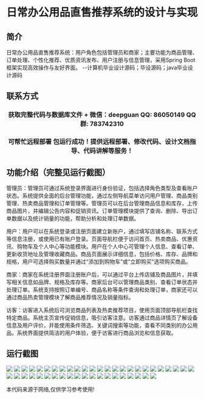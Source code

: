 <p><h1 align="center">日常办公用品直售推荐系统的设计与实现</h1></p>

## 简介
日常办公用品直售推荐系统：用户角色包括管理员和商家；主要功能为商品管理、订单处理、个性化推荐、优质资讯发布、用户注册与信息管理，采用Spring Boot框架实现高效操作与友好界面。    --计算机毕业设计源码；毕设源码；java毕业设计源码


## 联系方式
<p><h3 align="center">获取完整代码与数据库文件 + 微信：deepguan QQ: 86050149 QQ群: 783742310</h3></p>
<p><h3 align="center">可帮忙远程部署 包运行成功！提供远程部署、修改代码、设计文档指导、代码讲解等服务！</h3></p>

## 功能介绍（完整见运行截图）
管理员：管理员可通过系统登录界面进行身份验证，包括选择角色类型及查看账户状态。系统提供全面的后台管理功能，通过左侧导航菜单访问用户管理、商品类别管理、热卖商品管理和订单管理等。管理员可以在后台管理商品信息和库存，上传商品图片，并编辑公告内容和促销资讯。订单管理模块提供了查询、删除、导出订单数据以及统计销量的功能，帮助分析和处理订单数据。

用户：用户可以在系统登录或注册页面建立新账户，通过填写店铺名称、联系方式等信息注册，或使用已有账户登录。页面导航栏便于访问首页、热卖商品、优惠资讯、购物车及个人中心等功能模块。用户在个人中心可管理个人信息、查看订单、更新收货地址及管理收藏商品。商品页面展示详细信息，包括价格、库存、品牌和规格，用户可选择购买数量并通过“添加到购物车”或“立即购买”选项购买商品。

商家：商家在系统注册界面注册账户后，可以通过平台上传店铺及商品图片，并填写相关信息如品牌、规格及库存等。商家后台可以管理商品类别、查看订单状态并处理订单。系统支持按照订单编号、商品名称等条件查询和处理订单，商家还可以通过商品热卖管理模块了解商品推荐情况及销量指标。

访客：访客进入系统后可浏览商品列表及热卖推荐项目，使用页面顶部导航栏查找特定商品。系统主页宣传促销信息，吸引访客注意。访客通过商品详情页了解设备信息及用户评价，并能使用条件筛选、关键词搜索等功能，查看不同类别的办公用品。系统界面提供简洁的用户体验，便于访客进行商品浏览和信息获取。


## 运行截图
![](https://bs-1329754181.cos.ap-shanghai.myqcloud.com/spring/dailyOfficeSuppliesRecommendationSystemDesignAndImplementation/img/001.jpg)
![](https://bs-1329754181.cos.ap-shanghai.myqcloud.com/spring/dailyOfficeSuppliesRecommendationSystemDesignAndImplementation/img/002.jpg)
![](https://bs-1329754181.cos.ap-shanghai.myqcloud.com/spring/dailyOfficeSuppliesRecommendationSystemDesignAndImplementation/img/003.jpg)
![](https://bs-1329754181.cos.ap-shanghai.myqcloud.com/spring/dailyOfficeSuppliesRecommendationSystemDesignAndImplementation/img/004.jpg)
![](https://bs-1329754181.cos.ap-shanghai.myqcloud.com/spring/dailyOfficeSuppliesRecommendationSystemDesignAndImplementation/img/005.jpg)
![](https://bs-1329754181.cos.ap-shanghai.myqcloud.com/spring/dailyOfficeSuppliesRecommendationSystemDesignAndImplementation/img/006.jpg)
![](https://bs-1329754181.cos.ap-shanghai.myqcloud.com/spring/dailyOfficeSuppliesRecommendationSystemDesignAndImplementation/img/007.jpg)
![](https://bs-1329754181.cos.ap-shanghai.myqcloud.com/spring/dailyOfficeSuppliesRecommendationSystemDesignAndImplementation/img/008.jpg)
![](https://bs-1329754181.cos.ap-shanghai.myqcloud.com/spring/dailyOfficeSuppliesRecommendationSystemDesignAndImplementation/img/009.jpg)
![](https://bs-1329754181.cos.ap-shanghai.myqcloud.com/spring/dailyOfficeSuppliesRecommendationSystemDesignAndImplementation/img/010.jpg)
![](https://bs-1329754181.cos.ap-shanghai.myqcloud.com/spring/dailyOfficeSuppliesRecommendationSystemDesignAndImplementation/img/011.jpg)
![](https://bs-1329754181.cos.ap-shanghai.myqcloud.com/spring/dailyOfficeSuppliesRecommendationSystemDesignAndImplementation/img/012.jpg)
![](https://bs-1329754181.cos.ap-shanghai.myqcloud.com/spring/dailyOfficeSuppliesRecommendationSystemDesignAndImplementation/img/013.jpg)
![](https://bs-1329754181.cos.ap-shanghai.myqcloud.com/spring/dailyOfficeSuppliesRecommendationSystemDesignAndImplementation/img/014.jpg)
![](https://bs-1329754181.cos.ap-shanghai.myqcloud.com/spring/dailyOfficeSuppliesRecommendationSystemDesignAndImplementation/img/015.jpg)
![](https://bs-1329754181.cos.ap-shanghai.myqcloud.com/spring/dailyOfficeSuppliesRecommendationSystemDesignAndImplementation/img/016.jpg)
![](https://bs-1329754181.cos.ap-shanghai.myqcloud.com/spring/dailyOfficeSuppliesRecommendationSystemDesignAndImplementation/img/017.jpg)
![](https://bs-1329754181.cos.ap-shanghai.myqcloud.com/spring/dailyOfficeSuppliesRecommendationSystemDesignAndImplementation/img/018.jpg)
![](https://bs-1329754181.cos.ap-shanghai.myqcloud.com/spring/dailyOfficeSuppliesRecommendationSystemDesignAndImplementation/img/019.jpg)
![](https://bs-1329754181.cos.ap-shanghai.myqcloud.com/spring/dailyOfficeSuppliesRecommendationSystemDesignAndImplementation/img/020.jpg)
![](https://bs-1329754181.cos.ap-shanghai.myqcloud.com/spring/dailyOfficeSuppliesRecommendationSystemDesignAndImplementation/img/021.jpg)
![](https://bs-1329754181.cos.ap-shanghai.myqcloud.com/spring/dailyOfficeSuppliesRecommendationSystemDesignAndImplementation/img/022.jpg)
![](https://bs-1329754181.cos.ap-shanghai.myqcloud.com/spring/dailyOfficeSuppliesRecommendationSystemDesignAndImplementation/img/023.jpg)
![](https://bs-1329754181.cos.ap-shanghai.myqcloud.com/spring/dailyOfficeSuppliesRecommendationSystemDesignAndImplementation/img/024.jpg)
![](https://bs-1329754181.cos.ap-shanghai.myqcloud.com/spring/dailyOfficeSuppliesRecommendationSystemDesignAndImplementation/img/025.jpg)
![](https://bs-1329754181.cos.ap-shanghai.myqcloud.com/spring/dailyOfficeSuppliesRecommendationSystemDesignAndImplementation/img/026.jpg)
![](https://bs-1329754181.cos.ap-shanghai.myqcloud.com/spring/dailyOfficeSuppliesRecommendationSystemDesignAndImplementation/img/027.jpg)
![](https://bs-1329754181.cos.ap-shanghai.myqcloud.com/spring/dailyOfficeSuppliesRecommendationSystemDesignAndImplementation/img/028.jpg)
![](https://bs-1329754181.cos.ap-shanghai.myqcloud.com/spring/dailyOfficeSuppliesRecommendationSystemDesignAndImplementation/img/029.jpg)
![](https://bs-1329754181.cos.ap-shanghai.myqcloud.com/spring/dailyOfficeSuppliesRecommendationSystemDesignAndImplementation/img/030.jpg)
![](https://bs-1329754181.cos.ap-shanghai.myqcloud.com/spring/dailyOfficeSuppliesRecommendationSystemDesignAndImplementation/img/031.jpg)
![](https://bs-1329754181.cos.ap-shanghai.myqcloud.com/spring/dailyOfficeSuppliesRecommendationSystemDesignAndImplementation/img/032.jpg)
![](https://bs-1329754181.cos.ap-shanghai.myqcloud.com/spring/dailyOfficeSuppliesRecommendationSystemDesignAndImplementation/img/033.jpg)
![](https://bs-1329754181.cos.ap-shanghai.myqcloud.com/spring/dailyOfficeSuppliesRecommendationSystemDesignAndImplementation/img/034.jpg)
![](https://bs-1329754181.cos.ap-shanghai.myqcloud.com/spring/dailyOfficeSuppliesRecommendationSystemDesignAndImplementation/img/035.jpg)
![](https://bs-1329754181.cos.ap-shanghai.myqcloud.com/spring/dailyOfficeSuppliesRecommendationSystemDesignAndImplementation/img/036.jpg)
![](https://bs-1329754181.cos.ap-shanghai.myqcloud.com/spring/dailyOfficeSuppliesRecommendationSystemDesignAndImplementation/img/037.jpg)
![](https://bs-1329754181.cos.ap-shanghai.myqcloud.com/spring/dailyOfficeSuppliesRecommendationSystemDesignAndImplementation/img/038.jpg)
![](https://bs-1329754181.cos.ap-shanghai.myqcloud.com/spring/dailyOfficeSuppliesRecommendationSystemDesignAndImplementation/img/039.jpg)
![](https://bs-1329754181.cos.ap-shanghai.myqcloud.com/spring/dailyOfficeSuppliesRecommendationSystemDesignAndImplementation/img/040.jpg)
![](https://bs-1329754181.cos.ap-shanghai.myqcloud.com/spring/dailyOfficeSuppliesRecommendationSystemDesignAndImplementation/img/041.jpg)
![](https://bs-1329754181.cos.ap-shanghai.myqcloud.com/spring/dailyOfficeSuppliesRecommendationSystemDesignAndImplementation/img/042.jpg)
![](https://bs-1329754181.cos.ap-shanghai.myqcloud.com/spring/dailyOfficeSuppliesRecommendationSystemDesignAndImplementation/img/043.jpg)
![](https://bs-1329754181.cos.ap-shanghai.myqcloud.com/spring/dailyOfficeSuppliesRecommendationSystemDesignAndImplementation/img/044.jpg)
![](https://bs-1329754181.cos.ap-shanghai.myqcloud.com/spring/dailyOfficeSuppliesRecommendationSystemDesignAndImplementation/img/045.jpg)

<p>本代码来源于网络,仅供学习参考使用!</p>
